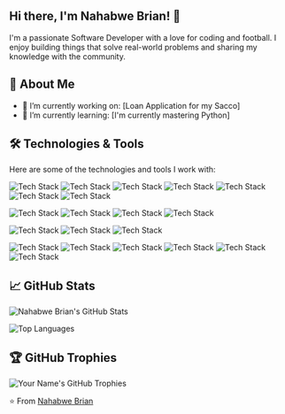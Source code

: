 ## Hi there, I'm Nahabwe Brian! 👋

I'm a passionate Software Developer with a love for coding and football.
I enjoy building things that solve real-world problems and sharing my knowledge with the community.

## 🚀 About Me

- 🔭 I’m currently working on: [Loan Application for my Sacco]
- 🌱 I’m currently learning: [I'm currently mastering Python]

## 🛠️ Technologies & Tools

Here are some of the technologies and tools I work with:

![Tech Stack](https://img.shields.io/badge/Java-ED8B00?logo=openjdk&logoColor=white)
![Tech Stack](https://img.shields.io/badge/Spring%20Boot-6DB33F?logo=springboot&logoColor=fff)
![Tech Stack](https://img.shields.io/badge/-JavaScript-F7DF1E?logo=javascript&logoColor=black)
![Tech Stack](https://img.shields.io/badge/-Python-3776AB?logo=python&logoColor=white)
![Tech Stack](https://img.shields.io/badge/-React-61DAFB?logo=react&logoColor=black)
![Tech Stack](https://img.shields.io/badge/-Node.js-339933?logo=node.js&logoColor=white)
![Tech Stack](https://img.shields.io/badge/FastAPI-009485.svg?logo=fastapi&logoColor=white)

![Tech Stack](https://img.shields.io/badge/MySQL-4479A1?logo=mysql&logoColor=fff)
![Tech Stack](https://img.shields.io/badge/Postgres-%23316192.svg?logo=postgresql&logoColor=white)
![Tech Stack](https://img.shields.io/badge/Redis-%23DD0031.svg?logo=redis&logoColor=white)
![Tech Stack](https://img.shields.io/badge/MongoDB-%234ea94b.svg?logo=mongodb&logoColor=white)

![Tech Stack](https://img.shields.io/badge/-Git-F05032?logo=git&logoColor=white)
![Tech Stack](https://img.shields.io/badge/-Docker-2496ED?logo=docker&logoColor=white)
![Tech Stack](https://img.shields.io/badge/GitLab%20CI-FC6D26?logo=gitlab&logoColor=fff)

![Tech Stack](https://img.shields.io/badge/DigitalOcean-%230167ff.svg?logo=digitalOcean&logoColor=white)
![Tech Stack](https://img.shields.io/badge/Odoo-714B67?logo=Odoo&logoColor=fff)
![Tech Stack](https://img.shields.io/badge/SonarCloud-F3702A?logo=sonarcloud&logoColor=fff)
![Tech Stack](https://img.shields.io/badge/IntelliJIDEA-000000.svg?logo=intellij-idea&logoColor=white)
![Tech Stack](https://img.shields.io/badge/Linear-5E6AD2?logo=linear&logoColor=fff)
![Tech Stack](https://img.shields.io/badge/Notion-000?logo=notion&logoColor=fff)

## 📈 GitHub Stats

![Nahabwe Brian's GitHub Stats](https://github-readme-stats.vercel.app/api?username=bryannahabwe&show_icons=true&theme=radical)

![Top Languages](https://github-readme-stats.vercel.app/api/top-langs/?username=bryannahabwe&layout=compact&theme=radical)

## 🏆 GitHub Trophies

![Your Name's GitHub Trophies](https://github-profile-trophy.vercel.app/?username=bryannahabwe&theme=radical)

⭐️ From [Nahabwe Brian](https://github.com/bryannahabwe)
